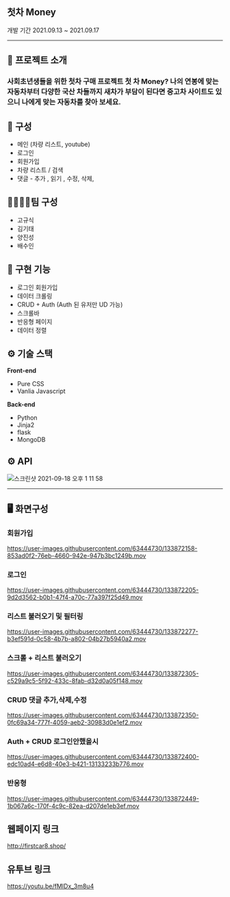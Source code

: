 ## 첫차 Money
개발 기간 2021.09.13 ~ 2021.09.17

---

## 🎈 프로젝트 소개

### 사회초년생들을 위한 첫차 구매 프로젝트 첫 차 Money? 나의 연봉에 맞는 자동차부터 다양한 국산 차들까지 새차가 부담이 된다면 중고차 사이트도 있으니 나에게 맞는 자동차를 찾아 보세요.


## 📄 구성

- 메인 (차량 리스트, youtube)
- 로그인
- 회원가입
- 차량 리스트 / 검색
- 댓글 - 추가 , 읽기 , 수정, 삭제,



## 👨‍👩‍👧‍👧팀 구성

- 고규식
- 김기태
- 양진성
- 배수인


## 🔨 구현 기능 

- 로그인 회원가입 
- 데이터 크롤링
- CRUD + Auth (Auth 된 유저만 UD 가능)
- 스크롤바
- 반응형 페이지 
- 데이터 정렬

## ⚙️ 기술 스택
__Front-end__
- Pure CSS
- Vanlia Javascript</br>

__Back-end__
- Python
- Jinja2
- flask
- MongoDB

## ⚙️ API

![스크린샷 2021-09-18 오후 1 11 58](https://user-images.githubusercontent.com/63444730/133872081-3aecf3fe-b868-4975-9d95-7d76af6e721e.png)

---
## 🖥 화면구성

### 회원가입
https://user-images.githubusercontent.com/63444730/133872158-853ad0f2-76eb-4660-942e-947b3bc1249b.mov

### 로그인
https://user-images.githubusercontent.com/63444730/133872205-9d2d3562-b0b1-47f4-a70c-77a397f25d49.mov

### 리스트 불러오기 및 필터링
https://user-images.githubusercontent.com/63444730/133872277-b3ef591d-0c58-4b7b-a802-04b27b5940a2.mov

### 스크롤 + 리스트 불러오기
https://user-images.githubusercontent.com/63444730/133872305-c529a9c5-5f92-433c-8fab-d32d0a05f148.mov

### CRUD 댓글 추가,삭제,수정 
https://user-images.githubusercontent.com/63444730/133872350-0fc69a34-777f-4059-aeb2-30983d0e1ef2.mov

### Auth + CRUD 로그인안했을시
https://user-images.githubusercontent.com/63444730/133872400-edc10ad4-e6d8-40e3-b421-13133233b776.mov

### 반응형
https://user-images.githubusercontent.com/63444730/133872449-1b067a6c-170f-4c9c-82ea-d207de1eb3ef.mov








## 웹페이지 링크
http://firstcar8.shop/
## 유투브 링크
https://youtu.be/fMIDx_3m8u4
